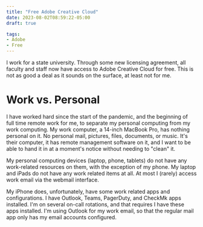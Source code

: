 ```yaml
---
title: "Free Adobe Creative Cloud"
date: 2023-08-02T08:59:22-05:00
draft: true

tags:
- Adobe
- Free
---
```

I work for a state university. Through some new licensing agreement, all faculty and staff now have
access to Adobe Creative Cloud for free. This is not as good a deal as it sounds on the surface, at
least not for me.

# Work vs. Personal
I have worked hard since the start of the pandemic, and the beginning of full time remote work for
me, to separate my personal computing from my work computing. My work computer, a 14-inch MacBook
Pro, has nothing personal on it. No personal mail, pictures, files, documents, or music. It's their
computer, it has remote management software on it, and I want to be able to hand it in at a moment's
notice without needing to "clean" it.

My personal computing devices (laptop, phone, tablets) do not have any work-related resources on
them, with the exception of my phone. My laptop and iPads do not have any work related items at all.
At most I (rarely) access work email via the webmail interface.

My iPhone does, unfortunately, have some work related apps and configurations. I have Outlook,
Teams, PagerDuty, and CheckMk apps installed. I'm on several on-call rotations, and that requires I
have these apps installed. I'm using Outlook for my work email, so that the regular mail app only
has my email accounts configured.


